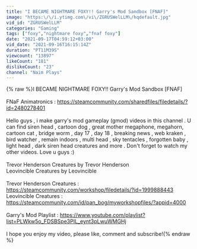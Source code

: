 ```yaml
---
title: "I BECAME NIGHTMARE FOXY!! Garry's Mod Sandbox [FNAF]"
image: "https:\/\/i.ytimg.com\/vi\/ZGRUSWelLLM\/hqdefault.jpg"
vid_id: "ZGRUSWelLLM"
categories: "Gaming"
tags: ["foxy","nightmare foxy","fnaf foxy"]
date: "2021-09-17T04:59:12+03:00"
vid_date: "2021-09-16T16:15:14Z"
duration: "PT11M39S"
viewcount: "13897"
likeCount: "181"
dislikeCount: "23"
channel: "Naim Plays"
---
```

{% raw %}I BECAME NIGHTMARE FOXY!! Garry's Mod Sandbox [FNAF]<br /><br />FNaF Animatronics : <a rel="nofollow" target="blank" href="https://steamcommunity.com/sharedfiles/filedetails/?id=2480278401">https://steamcommunity.com/sharedfiles/filedetails/?id=2480278401</a><br /><br />Hello guys , i make garry's mod gameplay (gmod) videos in this channel . U can find siren head , cartoon dog , great mother megaphone, megahorn,  cartoon cat , bridge worm , day 17 , day 18 , breaking news , web kraken , bird watcher , remain indoors , multi head , sky tentacles , forgotten baby , light head , dark siren head creatures and more . Don't forget to watch my other videos. Love u guys :)<br /><br />Trevor Henderson Creatures by Trevor Henderson<br />Leovincible Creatures by Leovincible<br /><br />Trevor Henderson Creatures : <a rel="nofollow" target="blank" href="https://steamcommunity.com/workshop/filedetails/?id=1999888443">https://steamcommunity.com/workshop/filedetails/?id=1999888443</a><br />Leovincible Creatures : <a rel="nofollow" target="blank" href="https://steamcommunity.com/id/pan_bog/myworkshopfiles/?appid=4000">https://steamcommunity.com/id/pan_bog/myworkshopfiles/?appid=4000</a><br /><br />Garry's Mod Playlist : <a rel="nofollow" target="blank" href="https://www.youtube.com/playlist?list=PLWkw5o_FDSBSpe3PIL_eynt3pLwuWMGHj">https://www.youtube.com/playlist?list=PLWkw5o_FDSBSpe3PIL_eynt3pLwuWMGHj</a><br /><br />I hope you enjoy my video, please like, comment and subscribe!{% endraw %}
